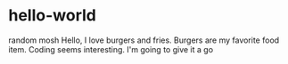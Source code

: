 # hello-world
random mosh
Hello, I love burgers and fries. Burgers are my favorite food item. Coding seems interesting. I'm going to give it a go
